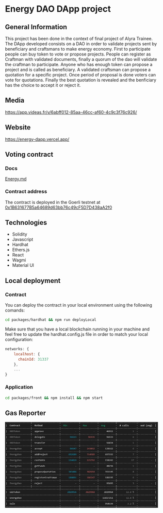 # Energy DAO DApp project

## General Information
This project has been done in the context of final project of Alyra Trainee. 
The DApp developed consists on a DAO in order to validate projects sent by beneficiary and craftsmans to make energy economy.
First to participate people can buy token to vote or propose projects.
People can register as Craftman with validated documents, finally a quorum  of the dao will validate the craftman to participate.
Anyone who has enough token can propose a project and is called as beneficiary.
A validated craftsman can propose a quotation for a specific project.
Once period of proposal is done voters can vote for quotations.
Finally the best quotation is revealed and the benficiary has the choice to accept it or reject it.

## Media
https://app.videas.fr/v/6abff012-85aa-46cc-af60-4c9c3f76c926/

## Website
https://energy-dapp.vercel.app/

## Voting contract

### Docs
[Energy.md](https://github.com/PhilippePaulos/energy-dapp/blob/features/packages/hardhat/README.md)

### Contract address
The contract is deployed in the Goerli testnet at [0x1B631677B5a64689d63bb76c49cF5D7D438aA2f0](https://goerli.etherscan.io/address/0x1B631677B5a64689d63bb76c49cF5D7D438aA2f0)

## Technologies
* Solidity
* Javascript
* Hardhat
* Ethers.js
* React
* Wagmi
* Material UI

## Local deployment

### Contract
You can deploy the contract in your local environment using the following comands:
```sh 
cd packages/hardhat && npm run deployLocal
```

Make sure that you have a local blockchain running in your machine and feel free to update the hardhat.config.js file in order to match your local configuration:
```js
networks: {
    localhost: {
      chainId: 31337
    },
    ...
}
```

### Application
```sh 
cd packages/front && npm install && npm start
```

## Gas Reporter
![alt test](https://github.com/PhilippePaulos/energy-dapp/blob/main/gas_reporter.jpg)

